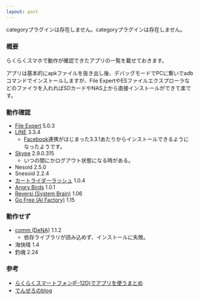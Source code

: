 ```yaml
---
layout: post
---
```

<p><span class="error">categoryプラグインは存在しません。</span><span class="error">categoryプラグインは存在しません。</span></p>
<h3>概要</h3>
<p>らくらくスマホで動作が確認できたアプリの一覧を載せておきます。</p>
<p>アプリは基本的にapkファイルを抜き出し後、デバッグモードでPCに繋いでadbコマンドでインストールしますが、File ExpertやESファイルエクスプローラなどのファイラを入れればSDカードやNAS上から直接インストールができて楽です。</p>
<h3>動作確認</h3>
<ul>
<li><a href="https://play.google.com/store/apps/details?id=xcxin.filexpert">File Expert</a> 5.0.3</li>
<li><a href="http://line.naver.jp/">LINE</a> 3.3.4<ul>
<li><a href="https://www.facebook.com/">Facebook</a>連携がはじまった3.3.1あたりからインストールできるようになったようです。</li>
</ul>
<li><a href="http://www.skype.com/intl/ja/">Skype</a> 2.9.0.315<ul>
<li>いつの間にかログアウト状態になる時がある。</li>
</ul>
<li>Nesoid 2.5.0</li>
<li>Snesoid 2.2.4</li>
<li><a href="https://play.google.com/store/apps/details?id=com.nexon.kartriderrush.android.japan">カートライダーラッシュ</a> 1.0.4</li>
<li><a href="https://play.google.com/store/apps/details?id=com.rovio.angrybirds">Angry Birds</a> 1.0.1</li>
<li><a href="https://play.google.com/store/apps/details?id=biz.systembrain.reversi">Reversi (System Brain)</a> 1.06</li>
<li><a href="https://play.google.com/store/apps/details?id=uk.co.aifactory.gofree">Go Free (AI Factory)</a> 1.15</li>
</ul>
<h3>動作せず</h3>
<ul>
<li><a href="https://play.google.com/store/apps/details?id=com.co_mm">comm (DeNA)</a> 1.1.2<ul>
<li>依存ライブラリが読み込めず、インストールに失敗。</li>
</ul>
<li>海快晴 1.4</li>
<li>釣魂 2.24</li>
</ul>
<h3>参考</h3>
<ul>
<li><a href="http://webdsalog.blogspot.jp/2012/11/f-12d_20.html?m=0">らくらくスマートフォン(F-12D)でアプリを使うまとめ</a></li>
<li><a href="http://blog.livedoor.jp/den04nejiddd-fud/">でんぜろのblog</a></li>
</ul>
